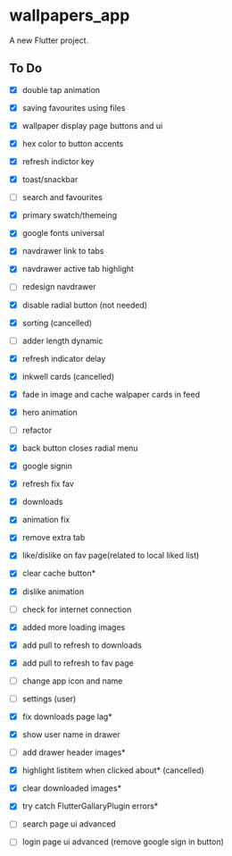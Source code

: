 # wallpapers_app

A new Flutter project.

## To Do

- [x] double tap animation
- [x] saving favourites using files
- [x] wallpaper display page buttons and ui
- [x] hex color to button accents
- [x] refresh indictor key
- [x] toast/snackbar
- [ ] search and favourites
- [x] primary swatch/themeing
- [x] google fonts universal
- [x] navdrawer link to tabs
- [x] navdrawer active tab highlight
- [ ] redesign navdrawer
- [x] disable radial button (not needed)
- [x] sorting (cancelled)
- [ ] adder length dynamic
- [x] refresh indicator delay
- [x] inkwell cards (cancelled)
- [x] fade in image and cache walpaper cards in feed
- [x] hero animation
- [ ] refactor
- [x] back button closes radial menu
- [x] google signin
- [x] refresh fix fav
- [x] downloads
- [x] animation fix
- [x] remove extra tab
- [x] like/dislike on fav page(related to local liked list)
- [x] clear cache button*
- [x] dislike animation
- [ ] check for internet connection
- [x] added more loading images
- [x] add pull to refresh to downloads
- [x] add pull to refresh to fav page
- [ ] change app icon and name
- [ ] settings (user)
- [x] fix downloads page lag*
- [x] show user name in drawer
- [ ] add drawer header images*
- [x] highlight listitem when clicked about* (cancelled)
- [x] clear downloaded images*
- [x] try catch FlutterGallaryPlugin errors*
- [ ] search page ui advanced
- [ ] login page ui advanced (remove google sign in button)
 
